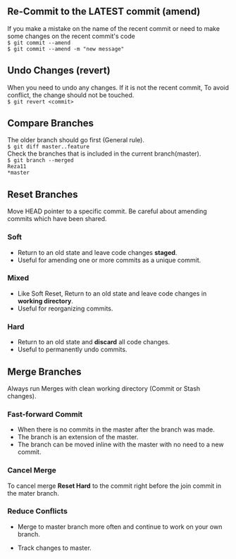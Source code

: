 ## Re-Commit to the LATEST commit (amend)  
If you make a mistake on the name of the recent commit or need to make some changes on the recent commit's code  
`$ git commit --amend`   
`$ git commit --amend -m "new message"`

## Undo Changes (revert)  
When you need to undo any changes. If it is not the recent commit, To avoid conflict, the change should not be touched.  
`$ git revert <commit>`   

## Compare Branches
The older branch should go first (General rule).  
`$ git diff master..feature`   
Check the branches that is included in the current branch(master).  
`$ git branch --merged`  
`Reza11`  
`*master`

## Reset Branches
Move HEAD pointer to a specific commit. Be careful about amending commits which have been shared.   
### Soft
- Return to an old state and leave code changes __staged__.  
- Useful for amending one or more commits as a unique commit.   
### Mixed
- Like Soft Reset, Return to an old state and leave code changes in __working directory__.  
- Useful for reorganizing commits. 
### Hard
- Return to an old state and __discard__ all code changes.
- Useful to permanently undo commits. 

## Merge Branches
Always run Merges with clean working directory (Commit or Stash changes).  
### Fast-forward Commit
- When there is no commits in the master after the branch was made. 
- The branch is an extension of the master.
- The branch can be moved inline with the master with no need to a new commit.
### Cancel Merge
To cancel merge __Reset Hard__ to the commit right before the join commit in the mater branch.
### Reduce Conflicts
- Merge to master branch more often and continue to work on your own branch. 

- Track changes to master.

